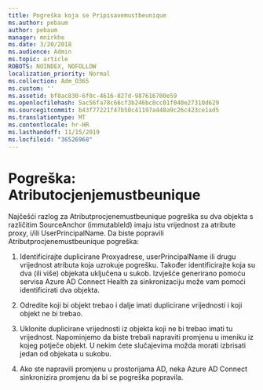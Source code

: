 ```yaml
---
title: Pogreška koja se Pripisavemustbeunique
ms.author: pebaum
author: pebaum
manager: mnirkhe
ms.date: 3/20/2018
ms.audience: Admin
ms.topic: article
ROBOTS: NOINDEX, NOFOLLOW
localization_priority: Normal
ms.collection: Adm_O365
ms.custom: ''
ms.assetid: bf8ac830-6f0c-4616-827d-987616700e59
ms.openlocfilehash: 5ac56fa78c66cf3b246bc0cc01f040e27310d629
ms.sourcegitcommit: b43f77221f47b50c41197a448a9c26c423ce1ad5
ms.translationtype: MT
ms.contentlocale: hr-HR
ms.lasthandoff: 11/15/2019
ms.locfileid: "36526968"
---
```

# <a name="error-attributevaluemustbeunique"></a>Pogreška: Atributocjenjemustbeunique

Najčešći razlog za Atributprocjenemustbeunique pogreška su dva objekta s različitim SourceAnchor (immutableId) imaju istu vrijednost za atribute proxy, i/ili UserPrincipalName. Da biste popravili Atributprocjenemustbeunique pogreška:
  
1. Identificirajte duplicirane Proxyadrese, userPrincipalName ili drugu vrijednost atributa koja uzrokuje pogrešku. Također identificirajte koja su dva (ili više) objekata uključena u sukob. Izvješće generirano pomoću servisa Azure AD Connect Health za sinkronizaciju može vam pomoći identificirati dva objekta.
    
2. Odredite koji bi objekt trebao i dalje imati duplicirane vrijednosti i koji objekt ne bi trebao.
    
3. Uklonite duplicirane vrijednosti iz objekta koji ne bi trebao imati tu vrijednost. Napominjemo da biste trebali napraviti promjenu u imeniku iz kojeg potječe objekt. U nekim ćete slučajevima možda morati izbrisati jedan od objekata u sukobu.
    
4. Ako ste napravili promjenu u prostorijama AD, neka Azure AD Connect sinkronizira promjenu da bi se pogreška popravila.
    

